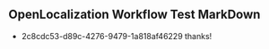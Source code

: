 ## OpenLocalization Workflow Test MarkDown
* 2c8cdc53-d89c-4276-9479-1a818af46229 
thanks!<!--HONumber=Mar16_HO2-->

